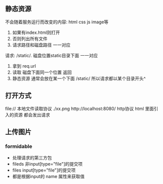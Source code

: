 ## 静态资源
不会随着服务运行而改变的内容: html css js image等
1. 如果有index.html则打开
2. 否则列出所有文件
3. 请求路径和磁盘路径 一一对应

请求:
/static/*.* 磁盘位置static目录下面 一一对应
1. 拿到 req.url
2. 读取 磁盘下面同一个位置 返回
3. 静态资源 通常会放在某一个下面 /static/ 所以请求都以某个目录开头^

## 打开方式
file:// 本地文件读取协议 ./xx.png
http://localhost:8080/ http协议
html 里面引入的资源 都会发出请求

## 上传图片
### formidable
- 处理请求的第三方包
- fileds 非input[type="file"]的提交项
- files input[type="file"]的提交项
- 都是根据input的 name 属性来获取值
